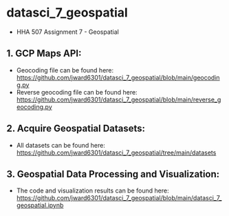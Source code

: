 # datasci_7_geospatial
- HHA 507 Assignment 7 - Geospatial

## 1. GCP Maps API:
* Geocoding file can be found here: https://github.com/jward6301/datasci_7_geospatial/blob/main/geocoding.py
* Reverse geocoding file can be found here: https://github.com/jward6301/datasci_7_geospatial/blob/main/reverse_geocoding.py
## 2. Acquire Geospatial Datasets:
* All datasets can be found here: https://github.com/jward6301/datasci_7_geospatial/tree/main/datasets
## 3. Geospatial Data Processing and Visualization:
* The code and visualization results can be found here: https://github.com/jward6301/datasci_7_geospatial/blob/main/datasci_7_geospatial.ipynb
